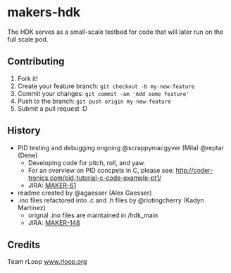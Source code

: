 # makers-hdk

The HDK serves as a small-scale testbed for code that will later run on the full scale pod.

## Contributing

1. Fork it!
2. Create your feature branch: `git checkout -b my-new-feature`
3. Commit your changes: `git commit -am 'Add some feature'`
4. Push to the branch: `git push origin my-new-feature`
5. Submit a pull request :D

## History

* PID testing and debugging ongoing @scrappymacgyver (Mila) @reptar (Dene)
	* Developing code for pitch, roll, and yaw.
	* For an overview on PID concpets in C, please see: http://coder-tronics.com/pid-tutorial-c-code-example-pt1/
	* JIRA: <a href="https://jira.rloop.org/browse/MAKER-61">MAKER-61</a>
* readme created by @agaesser (Alex Gaesser)
* .ino files refactored into .c and .h files by @riotingcherry (Kadyn Martinez)
	* orignal .ino files are maintained in /hdk_main
	* JIRA: <a href="https://jira.rloop.org/browse/MAKER-148">MAKER-148</a>

## Credits

Team rLoop www.rloop.org